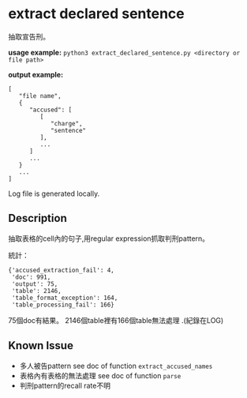 extract declared sentence
=========================
抽取宣告刑。

**usage example:** `python3 extract_declared_sentence.py <directory or file path>`

**output example:**
```
[
   "file name", 
   {
      "accused": [
         [
            "charge", 
            "sentence"
         ],
         ...
      ]
      ...
   }
   ...
]
```         

Log file is generated locally.

Description
---
抽取表格的cell內的句子,用regular expression抓取判刑pattern。

統計：
```
{'accused_extraction_fail': 4,
 'doc': 991,
 'output': 75,
 'table': 2146,
 'table_format_exception': 164,
 'table_processing_fail': 166}
```

75個doc有結果。
2146個table裡有166個table無法處理 .(紀錄在LOG)

Known Issue
---

- 多人被告pattern
see doc of function `extract_accused_names`
- 表格內有表格的無法處理
see doc of function `parse`
- 判刑pattern的recall rate不明